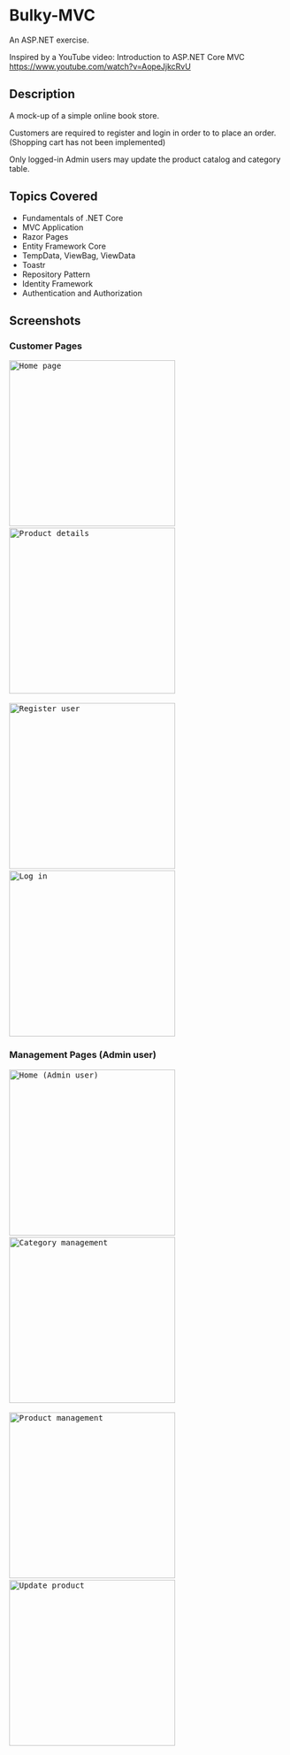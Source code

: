 # Bulky-MVC
An ASP.NET exercise.

Inspired by a YouTube video: Introduction to ASP.NET Core MVC
https://www.youtube.com/watch?v=AopeJjkcRvU

## Description
A mock-up of a simple online book store. 

Customers are required to register and login in order to to place an order.
(Shopping cart has not been implemented)

Only logged-in Admin users may update the product catalog and category table.

## Topics Covered
- Fundamentals of .NET Core
- MVC Application
- Razor Pages
- Entity Framework Core
- TempData, ViewBag, ViewData
- Toastr
- Repository Pattern
- Identity Framework
- Authentication and Authorization

## Screenshots

### Customer Pages

<div>
  <kbd>
    <img src="https://github.com/Barry-Fraser-Anderson/Bulky-MVC/assets/112425916/6a9e0be2-62c7-4592-b170-c42733edfe62" alt="Home page" title="Home page" width="300">
  </kbd>
  &nbsp;
  <kbd>
    <img src="https://github.com/Barry-Fraser-Anderson/Bulky-MVC/assets/112425916/422e685a-afe9-407b-a095-2db69e6b8ecd" alt="Product details" title="Product details" width="300">
  </kbd>
</div>

</br>

<div>
  <kbd>
    <img src="https://github.com/Barry-Fraser-Anderson/Bulky-MVC/assets/112425916/198593bc-926c-4cc3-867c-c9aba0a25f58" alt="Register user" title="Register user" width="300">
  </kbd>
  &nbsp;
  <kbd>
    <img src="https://github.com/Barry-Fraser-Anderson/Bulky-MVC/assets/112425916/c50c7b0d-f64a-402c-9246-c169f3aba35b" alt="Log in" title="Log in" width="300">
  </kbd>
</div>

### Management Pages (Admin user)

<div>
  <kbd>
    <img src="https://github.com/Barry-Fraser-Anderson/Bulky-MVC/assets/112425916/251fe1db-b795-464d-bfb3-8e427be71721" alt="Home (Admin user)" title="Home (Admin user)" width="300">
  </kbd>
  &nbsp;
  <kbd>
    <img src="https://github.com/Barry-Fraser-Anderson/Bulky-MVC/assets/112425916/4d0f88c1-4277-486a-a0d7-a07a26d78073" alt="Category management" title="Category management" width="300">
  </kbd>
</div>

</br>

<div>
  <kbd>
    <img src="https://github.com/Barry-Fraser-Anderson/Bulky-MVC/assets/112425916/8a49fca7-6279-488e-8779-634539fdbb56" alt="Product management" title="Product management" width="300">
  </kbd>
  &nbsp;
  <kbd>
    <img src="https://github.com/Barry-Fraser-Anderson/Bulky-MVC/assets/112425916/848006db-7161-4c0f-b2b4-69cbf931db7a" alt="Update product" title="Update product" width="300">
  </kbd>
</div>
